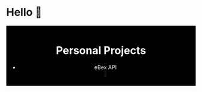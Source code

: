 # Hello 👋

<div style="background-color: #000; padding: 10px; color: #fff; text-align: center;">
  <h1>Personal Projects</h1>
  <ul>
    <span>
      <li>eBex API</li>
      <a href='http://wcawasa.pythonanywhere.com/'>🔗</a>
    </span>
  </ul>
</div>
